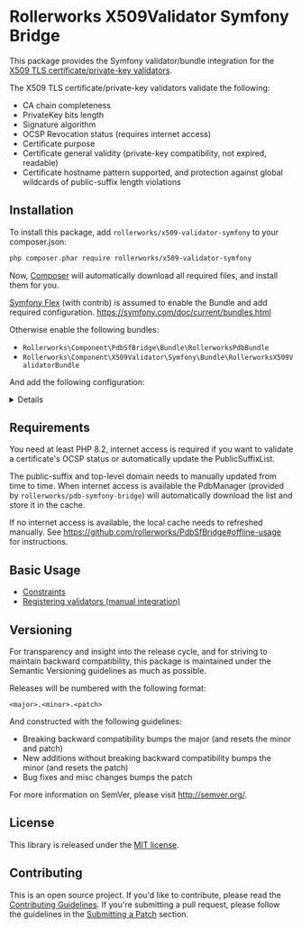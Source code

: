 Rollerworks X509Validator Symfony Bridge
========================================

This package provides the Symfony validator/bundle integration for the 
[X509 TLS certificate/private-key validators][x509-validators].

The X509 TLS certificate/private-key validators validate the following:

* CA chain completeness
* PrivateKey bits length
* Signature algorithm
* OCSP Revocation status (requires internet access)
* Certificate purpose
* Certificate general validity (private-key compatibility, not expired, readable)
* Certificate hostname pattern supported, and protection
  against global wildcards of public-suffix length violations

## Installation

To install this package, add `rollerworks/x509-validator-symfony` to your composer.json:

```bash
php composer.phar require rollerworks/x509-validator-symfony
```

Now, [Composer][composer] will automatically download all required files,
and install them for you.

[Symfony Flex][flex] (with contrib) is assumed to enable the Bundle and add
required configuration. https://symfony.com/doc/current/bundles.html

Otherwise enable the following bundles:

* `Rollerworks\Component\PdbSfBridge\Bundle\RollerworksPdbBundle`
* `Rollerworks\Component\X509Validator\Symfony\Bundle\RollerworksX509ValidatorBundle`

And add the following configuration:

<details>

```yaml
# config/packages/rollerworks_pdb.yaml

rollerworks_pdb:
    cache_pool: 'rollerworks.cache.public_prefix_db'
    #manager: http # either: 'http' (default), 'static' (requires manual updates) or 'mock'

framework:
    cache:
        pools:
            # This name can be changed by setting `rollerworks_pdb.cache_pool` (**Don't reuse an existing cache pool!**)
            rollerworks.cache.public_prefix_db:
                adapter: cache.adapter.array # use a persistent adapter that can be easily invalidated like cache.adapter.memcached or cache.adapter.pdo
                default_lifetime: 604800 # one week, the cache should be automatically refreshed, unless manager=static is used
```

</details>

## Requirements

You need at least PHP 8.2, internet access is required if you want to
validate a certificate's OCSP status or automatically update the 
PublicSuffixList.

The public-suffix and top-level domain needs to manually updated from time
to time. When internet access is available the PdbManager (provided by `rollerworks/pdb-symfony-bridge`) 
will automatically download the list and store it in the cache.

If no internet access is available, the local cache needs to refreshed manually.
See https://github.com/rollerworks/PdbSfBridge#offline-usage for instructions.

## Basic Usage

* [Constraints](doc/constraints.md)
* [Registering validators (manual integration)](doc/integration.md)

## Versioning

For transparency and insight into the release cycle, and for striving to
maintain backward compatibility, this package is maintained under the
Semantic Versioning guidelines as much as possible.

Releases will be numbered with the following format:

`<major>.<minor>.<patch>`

And constructed with the following guidelines:

* Breaking backward compatibility bumps the major (and resets the minor and patch)
* New additions without breaking backward compatibility bumps the minor (and resets the patch)
* Bug fixes and misc changes bumps the patch

For more information on SemVer, please visit <http://semver.org/>.

## License

This library is released under the [MIT license](LICENSE).

## Contributing

This is an open source project. If you'd like to contribute,
please read the [Contributing Guidelines][contributing]. If you're submitting
a pull request, please follow the guidelines in the [Submitting a Patch][patches] section.

[composer]: https://getcomposer.org/doc/00-intro.md
[x509-validators]: https://github.com/rollerworks/X509Validator
[flex]: https://symfony.com/doc/current/setup/flex.html
[contributing]: https://contributing.rollerscapes.net/
[patches]: https://contributing.rollerscapes.net/latest/patches.html
